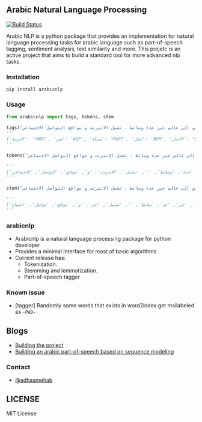 ## Arabic Natural Language Processing 

[![Build Status](https://travis-ci.com/adhaamehab/arabicnlp.svg?branch=develop)](https://travis-ci.com/adhaamehab/arabicnlp)

Arabic NLP is a python package that provides an implementation for natural language processing tasks for arabic language such as part-of-speech tagging, sentiment analysis, text similarity and more.
This projetc is an active project that aims to build a standard tool for more advanced nlp tasks.


### Installation

```shell
pip install arabicnlp
```

### Usage

```python
from arabicnlp import tags, tokens, stem

tags("العربية هي شبكة لنقل الاخبار و المعلومات و مقاطع الفيديو إلى عالم عبر عدة وسائط ، تشمل الانترنت و مواقع التواصل الاجتماعي")
'''
{'العربية': 'PART', 'هي': 'ADP', 'شبكة': 'PART', 'لنقل': 'NUM', 'الاخبار': 'SYM', 'و': 'ADP', 'المعلومات': 'SYM', 'مقاطع': 'NUM', 'الفيديو': 'SYM', 'إلى': 'NUM', 'عالم': 'NUM', 'عبر': 'ADP', 'عدة': 'ADP', 'وسائط': 'NUM', '،': 'SYM', 'تشمل': 'SYM', 'الانترنت': 'INTJ', 'مواقع': 'PART', 'التواصل': 'SYM', 'الاجتماعي': 'ADP'}
'''

tokens("العربية هي شبكة لنقل الاخبار و المعلومات و مقاطع الفيديو إلى عالم عبر عدة وسائط ، تشمل الانترنت و مواقع التواصل الاجتماعي")

'''
['العربية', 'هي', 'شبكة', 'لنقل', 'الاخبار', 'و', 'المعلومات', 'و', 'مقاطع', 'الفيديو', 'إلى', 'عالم', 'عبر', 'عدة', 'وسائط', '،', 'تشمل', 'الانترنت', 'و', 'مواقع', 'التواصل', 'الاجتماعي']
'''

stem("العربية هي شبكة لنقل الاخبار و المعلومات و مقاطع الفيديو إلى عالم عبر عدة وسائط ، تشمل الانترنت و مواقع التواصل الاجتماعي")

'''
['عرب', 'هي', 'شبك', 'لنقل', 'اخبار', 'و', 'معلوم', 'و', 'مقاطع', 'فيديو', 'الى', 'عالم', 'عبر', 'عد', 'سايط', '', 'تشمل', 'انتر', 'و', 'مواقع', 'تواصل', 'اجتماع']
'''


```



### arabicnlp

- Arabicnlp is a natural language processing package for python developer 
- Provides a minimal interface for most of basic algorithms 
- Current release has:
    * Tokenization.
    * Stemming and lemmatization.
    * Part-of-speech tagger



### Known issue

- [tagger] Randomly some words that exists in word2index get msilabeled as `-PAD-` 


## Blogs

- [Building the project](https://adhaamehab.me/2019/02/01/gp-docs.html)
- [Building an arabic part-of-speech based on sequence modeling](https://towardsdatascience.com/deep-learning-for-arabic-part-of-speech-tagging-810be7278353)

### Contact
- [@adhaamehab](http://github.com/adhaamehab) 

## LICENSE

MIT License

